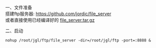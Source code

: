 一、文件准备  
搭建ftp服务器: https://github.com/jordic/file_server  
或者直接使用已经编译好的
[file_server.tar.gz](https://gitee.com/cloudjavaee/pic-go/raw/master/img/file_server.tar.gz)  

二、启动

```#启动命令
nohup /root/jgl/ftp/file_server -dir=/root/jgl/ftp -port=:8888 &
```
